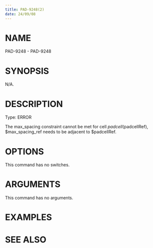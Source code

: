```yaml
---
title: PAD-9248(2)
date: 24/09/08
---
```


# NAME

PAD-9248 - PAD-9248

# SYNOPSIS

N/A.

# DESCRIPTION

Type: ERROR

The max_spacing constraint cannot be met for cell $padcell ($padcellRef), $max_spacing_ref needs to be adjacent to $padcellRef.

# OPTIONS

This command has no switches.

# ARGUMENTS

This command has no arguments.

# EXAMPLES

# SEE ALSO
